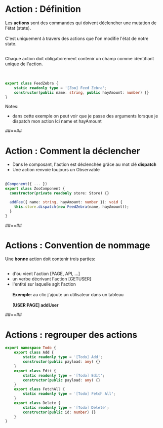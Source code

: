 <!-- .slide: class="with-code inconsolata" -->

# Action : Définition

Les **actions** sont des commandes qui doivent déclencher une mutation de l'état (state).<br><br>
C'est uniquement à travers des actions que l'on modifie l'état de notre state.
<br><br>

Chaque action doit obligatoirement contenir un champ comme identifiant unique de l'action.<br><br><br>

```typescript
export class FeedZebra {
    static readonly type = '[Zoo] Feed Zebra';
    constructor(public name: string, public hayAmount: number) {}
}
```

<!-- .element: class="big-code" -->

Notes:

-   dans cette exemple on peut voir que je passe des arguments lorsque je dispatch mon action
    Ici name et hayAmount

##==##

<!-- .slide: class="with-code inconsolata" -->

# Action : Comment la déclencher

-   Dans le composant, l'action est déclenchée grâce au mot clé **dispatch**
-   Une action renvoie toujours un Observable<br><br>

```typescript
@Component({ ... })
export class ZooComponent {
  constructor(private readonly store: Store) {}

  addFee({ name: string, hayAmount: number }): void {
    this.store.dispatch(new FeedZebra(name, hayAmount));
  }
}
```

<!-- .element: class="big-code" -->

##==##

<!-- .slide -->

# Actions : Convention de nommage

Une **bonne** action doit contenir trois parties:<br><br>

-   d'ou vient l'action [PAGE, API, ...]
-   un verbe décrivant l'action [GETUSER]
-   l'entité sur laquelle agit l'action<br><br>
    **Exemple**: au clic j'ajoute un utilisateur dans un tableau <br><br>
    **[USER PAGE] addUser**

##==##

<!-- .slide: class="with-code inconsolata" -->

# Actions : regrouper des actions

```typescript
export namespace Todo {
    export class Add {
        static readonly type = '[Todo] Add';
        constructor(public payload: any) {}
    }
    export class Edit {
        static readonly type = '[Todo] Edit';
        constructor(public payload: any) {}
    }
    export class FetchAll {
        static readonly type = '[Todo] Fetch All';
    }
    export class Delete {
        static readonly type = '[Todo] Delete';
        constructor(public id: number) {}
    }
}
```

<!-- .element: class="medium-code" -->
